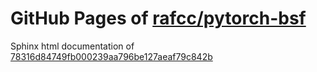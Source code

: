 GitHub Pages of [rafcc/pytorch-bsf](https://github.com/rafcc/pytorch-bsf)
===
Sphinx html documentation of [78316d84749fb000239aa796be127aeaf79c842b](https://github.com/rafcc/pytorch-bsf/tree/78316d84749fb000239aa796be127aeaf79c842b)
